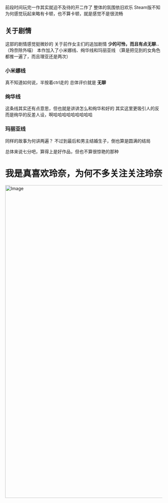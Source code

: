 前段时间玩完一作其实就迫不及待的开二作了
整体的氛围依旧欢乐
Steam版不知为何感觉玩起来略有卡顿，也不算卡顿，就是感觉不是很流畅

## 关于剧情
这部的剧情感觉挺微妙的
关于前作女主们的追加剧情
**少的可怜，而且有点无聊..**（玲奈除外喵）
本作加入了小米娜线、绚华线和玛丽亚线
（算是把见到的女角色都推一遍了，而且理亚还是两次）
### 小米娜线
真不知道如何说，半按着ctrl走的
总体评价就是 **无聊**
### 绚华线
这条线其实还有点意思，但也就是讲讲怎么和绚华和好的
其实这里更吸引人的反而是绚华的反差人设，啊哈哈哈哈哈哈哈哈哈
### 玛丽亚线
同样的故事为何讲两遍？
不过到最后和男主结婚生子，倒也算是圆满的结局

总体来说七分吧，算得上是好作品，但也不算很惊艳的那种
# 我是真喜欢玲奈，为何不多关注关注玲奈
<img width="1000" height="1000" alt="Image" src="https://github.com/user-attachments/assets/2c86d15c-872c-4be1-86d4-fba8b79d5ce0" />